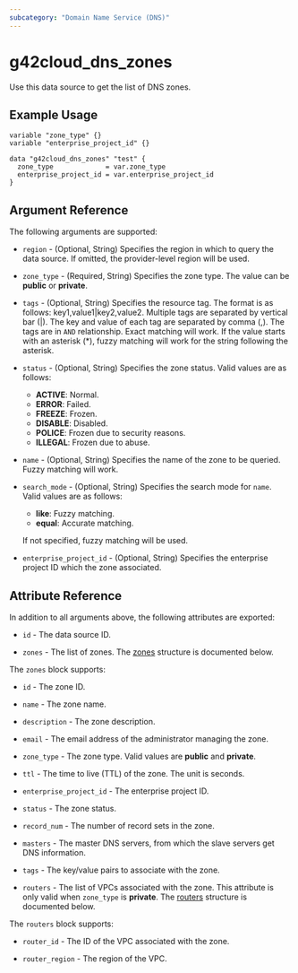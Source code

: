 ```yaml
---
subcategory: "Domain Name Service (DNS)"
---
```


# g42cloud_dns_zones

Use this data source to get the list of DNS zones.

## Example Usage

```hcl
variable "zone_type" {}
variable "enterprise_project_id" {}

data "g42cloud_dns_zones" "test" {
  zone_type             = var.zone_type
  enterprise_project_id = var.enterprise_project_id
}
```

## Argument Reference

The following arguments are supported:

* `region` - (Optional, String) Specifies the region in which to query the data source.
  If omitted, the provider-level region will be used.

* `zone_type` - (Required, String) Specifies the zone type. The value can be **public** or **private**.

* `tags` - (Optional, String) Specifies the resource tag. The format is as follows: key1,value1|key2,value2.
  Multiple tags are separated by vertical bar (|). The key and value of each tag are separated by comma (,). The tags
  are in `AND` relationship. Exact matching will work. If the value starts with an asterisk (*), fuzzy matching will
  work for the string following the asterisk.

* `status` - (Optional, String) Specifies the zone status. Valid values are as follows:
  + **ACTIVE**: Normal.
  + **ERROR**: Failed.
  + **FREEZE**: Frozen.
  + **DISABLE**: Disabled.
  + **POLICE**: Frozen due to security reasons.
  + **ILLEGAL**: Frozen due to abuse.

* `name` - (Optional, String) Specifies the name of the zone to be queried. Fuzzy matching will work.

* `search_mode` - (Optional, String) Specifies the search mode for `name`. Valid values are as follows:
  + **like**: Fuzzy matching.
  + **equal**: Accurate matching.
  
  If not specified, fuzzy matching will be used.

* `enterprise_project_id` - (Optional, String) Specifies the enterprise project ID which the zone associated.

## Attribute Reference

In addition to all arguments above, the following attributes are exported:

* `id` - The data source ID.

* `zones` - The list of zones.
  The [zones](#DNSZones_Zones) structure is documented below.

<a name="DNSZones_Zones"></a>
The `zones` block supports:

* `id` - The zone ID.

* `name` - The zone name.

* `description` - The zone description.

* `email` - The email address of the administrator managing the zone.

* `zone_type` - The zone type. Valid values are **public** and **private**.

* `ttl` - The time to live (TTL) of the zone. The unit is seconds.

* `enterprise_project_id` - The enterprise project ID.

* `status` - The zone status.

* `record_num` - The number of record sets in the zone.

* `masters` - The master DNS servers, from which the slave servers get DNS information.

* `tags` - The key/value pairs to associate with the zone.

* `routers` - The list of VPCs associated with the zone. This attribute is only valid when `zone_type` is **private**.
  The [routers](#Zones_routers) structure is documented below.

<a name="Zones_routers"></a>
The `routers` block supports:

* `router_id` - The ID of the VPC associated with the zone.

* `router_region` - The region of the VPC.
